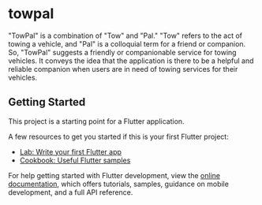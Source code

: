 # towpal

"TowPal" is a combination of "Tow" and "Pal." "Tow" refers to the act of towing a vehicle, and "Pal" is a colloquial term for a friend or companion. So, "TowPal" suggests a friendly or companionable service for towing vehicles. It conveys the idea that the application is there to be a helpful and reliable companion when users are in need of towing services for their vehicles.

## Getting Started

This project is a starting point for a Flutter application.

A few resources to get you started if this is your first Flutter project:

- [Lab: Write your first Flutter app](https://docs.flutter.dev/get-started/codelab)
- [Cookbook: Useful Flutter samples](https://docs.flutter.dev/cookbook)

For help getting started with Flutter development, view the
[online documentation](https://docs.flutter.dev/), which offers tutorials,
samples, guidance on mobile development, and a full API reference.
